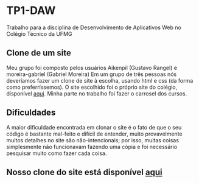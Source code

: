 # TP1-DAW
Trabalho para a disciplina de Desenvolvimento de Aplicativos Web no Colégio Técnico da UFMG

## Clone de um site
Meu grupo foi composto pelos usuários Aikenpil (Gustavo Rangel) e moreira-gabriel (Gabriel Moreira)
Em um grupo de três pessoas nós deveríamos fazer um clone de site à escolha, usando html e css (da forma como preferríssemos). O site escolhido foi o próprio site do colégio, disponível <a href="www.coltec.ufmg.br">aqui</a>. Minha parte no trabalho foi fazer o carrosel dos cursos.

## Dificuldades
A maior dificuldade encontrada em clonar o site é o fato de que o seu código é bastante mal-feito e difícil de entender, muito provavelmente muitos detalhes no site são não-intencionais; por isso, muitas coisas simplesmente não funcionavam fazendo uma cópia e foi necessário pesquisar muito como fazer cada coisa.

## Nosso clone do site está disponível <a href="ddanieldma.github.io/TP1-DAW">aqui</a>
